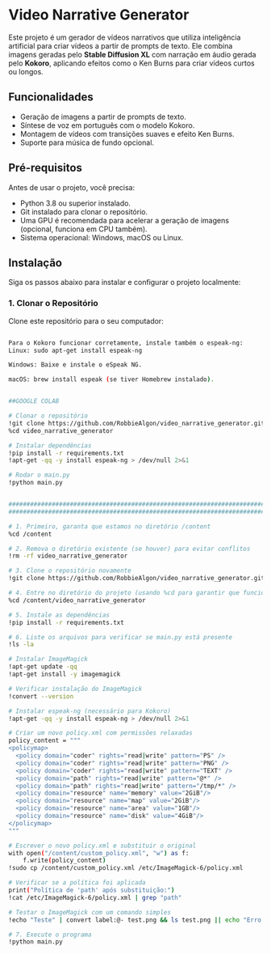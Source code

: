 # Video Narrative Generator

Este projeto é um gerador de vídeos narrativos que utiliza inteligência artificial para criar vídeos a partir de prompts de texto. Ele combina imagens geradas pelo **Stable Diffusion XL** com narração em áudio gerada pelo **Kokoro**, aplicando efeitos como o Ken Burns para criar vídeos curtos ou longos.

## Funcionalidades
- Geração de imagens a partir de prompts de texto.
- Síntese de voz em português com o modelo Kokoro.
- Montagem de vídeos com transições suaves e efeito Ken Burns.
- Suporte para música de fundo opcional.

## Pré-requisitos
Antes de usar o projeto, você precisa:
- Python 3.8 ou superior instalado.
- Git instalado para clonar o repositório.
- Uma GPU é recomendada para acelerar a geração de imagens (opcional, funciona em CPU também).
- Sistema operacional: Windows, macOS ou Linux.

## Instalação
Siga os passos abaixo para instalar e configurar o projeto localmente:

### 1. Clonar o Repositório
Clone este repositório para o seu computador:
```bash

Para o Kokoro funcionar corretamente, instale também o espeak-ng:
Linux: sudo apt-get install espeak-ng

Windows: Baixe e instale o eSpeak NG.

macOS: brew install espeak (se tiver Homebrew instalado).


##GOOGLE COLAB

# Clonar o repositório
!git clone https://github.com/RobbieAlgon/video_narrative_generator.git
%cd video_narrative_generator

# Instalar dependências
!pip install -r requirements.txt
!apt-get -qq -y install espeak-ng > /dev/null 2>&1

# Rodar o main.py
!python main.py


########################################################################3
#########################################################################

# 1. Primeiro, garanta que estamos no diretório /content
%cd /content

# 2. Remova o diretório existente (se houver) para evitar conflitos
!rm -rf video_narrative_generator

# 3. Clone o repositório novamente
!git clone https://github.com/RobbieAlgon/video_narrative_generator.git

# 4. Entre no diretório do projeto (usando %cd para garantir que funcione)
%cd /content/video_narrative_generator

# 5. Instale as dependências
!pip install -r requirements.txt

# 6. Liste os arquivos para verificar se main.py está presente
!ls -la

# Instalar ImageMagick
!apt-get update -qq
!apt-get install -y imagemagick

# Verificar instalação do ImageMagick
!convert --version

# Instalar espeak-ng (necessário para Kokoro)
!apt-get -qq -y install espeak-ng > /dev/null 2>&1

# Criar um novo policy.xml com permissões relaxadas
policy_content = """
<policymap>
  <policy domain="coder" rights="read|write" pattern="PS" />
  <policy domain="coder" rights="read|write" pattern="PNG" />
  <policy domain="coder" rights="read|write" pattern="TEXT" />
  <policy domain="path" rights="read|write" pattern="@*" />
  <policy domain="path" rights="read|write" pattern="/tmp/*" />
  <policy domain="resource" name="memory" value="2GiB"/>
  <policy domain="resource" name="map" value="2GiB"/>
  <policy domain="resource" name="area" value="1GB"/>
  <policy domain="resource" name="disk" value="4GiB"/>
</policymap>
"""

# Escrever o novo policy.xml e substituir o original
with open("/content/custom_policy.xml", "w") as f:
    f.write(policy_content)
!sudo cp /content/custom_policy.xml /etc/ImageMagick-6/policy.xml

# Verificar se a política foi aplicada
print("Política de 'path' após substituição:")
!cat /etc/ImageMagick-6/policy.xml | grep "path"

# Testar o ImageMagick com um comando simples
!echo "Teste" | convert label:@- test.png && ls test.png || echo "Erro ao criar test.png"

# 7. Execute o programa
!python main.py

